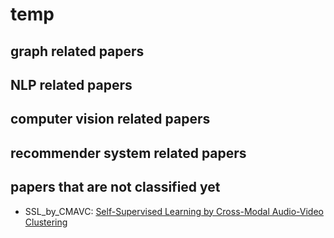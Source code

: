 # temp

## graph related papers

## NLP related papers

## computer vision related papers

## recommender system related papers

## papers that are not classified yet
- SSL_by_CMAVC: [Self-Supervised Learning by Cross-Modal Audio-Video Clustering](https://arxiv.org/pdf/1911.12667.pdf)

